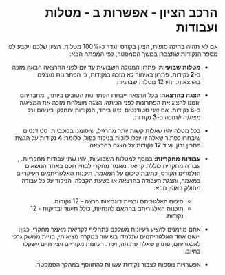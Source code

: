 <div dir='rtl' lang='he'>

הרכב הציון - אפשרות ב - מטלות ועבודות
========================================

אם לא תהיה בחינה סופית, הציון בקורס יוגדר כ-100% מטלות.
 הציון שלכם ייקבע לפי מספר הנקודות שתצברו במשך הסמסטר, לפי המפתח הבא:


-   **מטלות שבועיות**: פתרון המטלה השבועית עד יום לפני ההרצאה הבאה מזכה ב-**2** נקודות. פתרון באיחור לא מזכה בנקודות, כי הפתרונות מוצגים בהרצאות.    יהיו 12 מטלות שבועיות.

-   **הצגה בהרצאה**: בכל הרצאה ייבחרו הפתרונות הטובים ביותר, ומחבריהם יוזמנו להציג את הפתרונות לפני הכיתה.
  הצגה מוצלחת מזכה את המציג/ה ב-**6** נקודות.
  אם שני סטודנטים יציגו ביחד, הנקודות יתחלקו ביניהם וכל מציג/ה י/תזכה ב-**3** נקודות.

- בכל מטלה יהיו שאלות קשות יותר מהרגיל, שיסומנו בכוכביות. 
 סטודנטים שיבחרו לפתור שאלה זו יוכלו לזכות בניקוד כפול, כלומר: **4** נקודות על הגשת פתרון נכון, ועוד **12** נקודות על הצגה בהרצאה.

-   **עבודות מחקריות:** בנוסף למטלות השבועיות, יהיו שתי עבודות מחקריות.
, עבודה מחקרית כוללת קריאת מאמר מחקרי לבחירתכם באחד הנושאים הנלמדים הקורס, כתיבת סיכום על המאמר, 
תיכנות האלגוריתמים העיקריים במאמר, והצגת העבודה בהרצאה או בשעת הקבלה.  הניקוד על כל עבודה מחולק באופן הבא:
    - סיכום האלגוריתם ובניית דוגמאות הרצה - 12 נקודות.
    - תיכנות האלגוריתם בהתאם להנחיות, כולל תיעוד ובדיקות - 12 נקודות.
 -   אתם מוזמנים להציע רעיונות משלכם כתחליף לקריאת מאמר מחקרי, כגון: יישום אחד האלגוריתמים שנלמדו בשיעור במקרה מציאותי, בניית ממשק גרפי לאלגוריתם, פתרון שאלה פתוחה, ועוד.
  רעיונות מקוריים ויצירתיים יישקלו בחיוב.

-   אפשרויות נוספות לצבור נקודות עשויות להתווסף במהלך הסמסטר.


</div>
